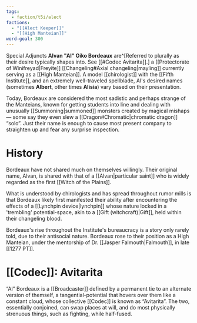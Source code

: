 ```yaml
---
tags:
  - faction/t5i/alect
factions:
  - "[[Alect Keeper]]"
  - "[[High Manteian]]"
word-goal: 300
---
```

Special Adjuncts **Alvan "Al" Oiko Bordeaux** are^[Referred to plurally as their desire typically shapes into. See [[#Codec Avitarita]].]  a [[Protectorate of Winifreyad|Freyite]] [[Changeling#Axial changeling|mayling]] currently serving as a [[High Manteian]]. A model [[chirologist]] with the [[Fifth Institute]], and an extremely well-traveled spellblade, Al's desired names (sometimes **Albert**, other times **Alisia**) vary based on their presentation.

Today, Bordeaux are considered the most sadistic and perhaps strange of the Manteians, known for getting students into line and dealing with unusually [[Summoning|summoned]] monsters created by magical mishaps — some say they even slew a [[Dragon#Chromatic|chromatic dragon]] “solo”. Just their name is enough to cause most present company to straighten up and fear any surprise inspection.


# History
Bordeaux have not shared much on themselves willingly. Their original name, Alvan, is shared with that of a [[Alvan|particular saint]] who is widely regarded as the first [[Witch of the Plains]]. 

What is understood by chirologists and has spread throughout rumor mills is that Bordeaux likely first manifested their ability after encountering the effects of a [[Lynchpin device|lynchpin]] whose nature locked in a 'trembling' potential-space, akin to a [[Gift (witchcraft)|Gift]], held within their changeling blood.

Bordeaux's rise throughout the Institute's bureaucracy is a story only rarely told, due to their antisocial nature. Bordeaux rose to their position as a High Manteian, under the mentorship of Dr. [[Jasper Falmouth|Falmouth]], in late [[1277 PT]]. 

# [[Codec]]: Avitarita

“Al” Bordeaux is a [[Broadcaster]] defined by a permanent tie to an alternate version of themself, a tangential-potential that hovers over them like a constant cloud, whose collective [[Codec]] is known as “Avitarita”.  The two, essentially conjoined, can swap places at will, and do most physically strenuous things, such as fighting, while half-fused.  